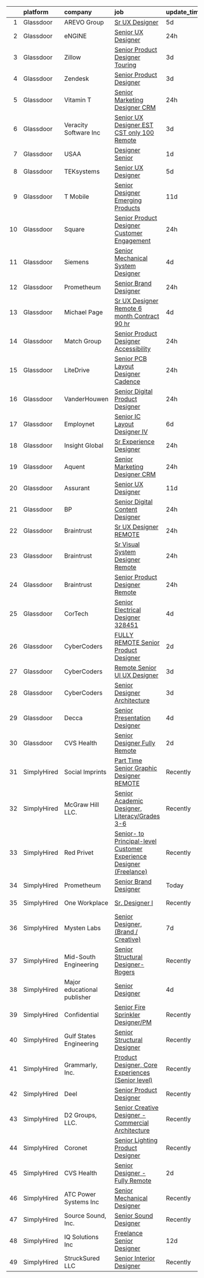 

|    | platform    | company                     | job                                                                                                                                                                                                                                                                                                                                                                                                                                                                                                                                                                                                                                                                                                                                                                                                                                                                                                                                                                                                                                                                                                                                                                                                                                                                                                                                                                                                                                                                                                                                                                    | update_time   | location              |
|---:|:------------|:----------------------------|:-----------------------------------------------------------------------------------------------------------------------------------------------------------------------------------------------------------------------------------------------------------------------------------------------------------------------------------------------------------------------------------------------------------------------------------------------------------------------------------------------------------------------------------------------------------------------------------------------------------------------------------------------------------------------------------------------------------------------------------------------------------------------------------------------------------------------------------------------------------------------------------------------------------------------------------------------------------------------------------------------------------------------------------------------------------------------------------------------------------------------------------------------------------------------------------------------------------------------------------------------------------------------------------------------------------------------------------------------------------------------------------------------------------------------------------------------------------------------------------------------------------------------------------------------------------------------|:--------------|:----------------------|
|  1 | Glassdoor   | AREVO Group                 | [Sr  UX Designer](https://www.glassdoor.com/partner/jobListing.htm?pos=112&ao=1110586&s=58&guid=0000018359c1b4d2a722ab639ecfe3ac&src=GD_JOB_AD&t=SR&vt=w&ea=1&cs=1_241717b3&cb=1663658210905&jobListingId=1008139872235&cpc=9908D8D4413DBB8A&jrtk=3-0-1gdcs3d7okbll801-1gdcs3d87k26o800-5a67f0eb39a7beed--6NYlbfkN0BCLW45RZuRc772PykXY_iXs7CHdsEvuP3whbuRYvlLzUPBgski3_CRPHCklom68Oux3yha_5LLFCI4CQ2rthwfDasdIdQoOWOA2rQWgfMhn-fEf-9cbyrJUHUnK_7lE7ZK3aZCL4-k4qrgga7k9i7PRcZmytkhfGERWsO8stYNU0S-WpBlvceli3iiqoKnTtmLjSj45VpacAZ9oVX0eMNuitfeiu3GPhOATKxRe8BzV_xp6qu2j8FlC3lmI2vP3ZF2YJt5s88NQB1ZJzG0zQpkHQOIpfWifsxNZ-jt0bBjoDKm46liCsXo1I3XIxOf3ZY6UyWczl_88vM5gaOnyZ5KKCYV5PPNiZP2Jm7FVQV3DVJoP0g-YWxfbg7hYQuhtJAulX5bCQ6A5OO_MwDUe7ueeB_-f3VQexlCk0vzqVtFs1fLlr5dN0yCMUV2WmQj0i9qxmx4Ko02CGM7zlXH5go77YYB213QiMXRSQv7RkxKNYyAlR3xVkEnFyCg0-txOhk%3D)                                                                                                                                                                                                                                                                                                                                                                                                                                                                                                                                                                                                                                                                                                               | 5d            | Remote                |
|  2 | Glassdoor   | eNGINE                      | [Senior UX Designer](https://www.glassdoor.com/partner/jobListing.htm?pos=114&ao=1110586&s=58&guid=0000018359c1b4d2a722ab639ecfe3ac&src=GD_JOB_AD&t=SR&vt=w&ea=1&cs=1_98d8616e&cb=1663658210906&jobListingId=1008148801447&cpc=7AD1D84939BBEEF3&jrtk=3-0-1gdcs3d7okbll801-1gdcs3d87k26o800-1623eded4719253b--6NYlbfkN0CM72iPWblhTK_jhJfJxLWIuoC99VqbpyV49Itn1AUN0-11EOCsDA6xOfpz_HI8_xCfHClPw-p4ocLyqg5XnAIQpAvTOnUg3dWYcTucIyvvQ4_IN18UJcxthTEpWtA2TUm0rz5GlA1KVVhkCc2cregKhIi3oc9Ns8OjqYzRThDc169oNIg0XFgvn_uijD22w4muQ0SVzWw9pZPT7ZoFw5JHc5-UKv0uYQ5eyyA9REjwJDFi5WxUU5dh2x6s2PcMToOx_Ao8XeAoiNeH6Hw9-f3CC1tbHsFzvur_QK9Rd0KXDR-aY0GwJAKPeRjxmY2oYcKTF26BgSiJeV-OlQ9SBMRn1nGyD7ljKDapn3Ap2rCmOnYSd6xGo516WalETCTMcHwvYjf9mE_YVuo9pmkmyRP5y3CZLA0Yy-bOotyzlbZsZzjvdUovvm4ywMxCFOtSMqwv1CYaRp27eqyqxpASuUdr8JazFC-yFg9_4ghRvbmp04iHIMtTqB9tP1P-yK_z0H1nIboEIxwn1elKKtskeFD3e4Dwqe7MK_w%3D)                                                                                                                                                                                                                                                                                                                                                                                                                                                                                                                                                                                                                                                                            | 24h           | Remote                |
|  3 | Glassdoor   | Zillow                      | [Senior Product Designer   Touring](https://www.glassdoor.com/partner/jobListing.htm?pos=102&ao=1110586&s=58&guid=0000018359c1b4d2a722ab639ecfe3ac&src=GD_JOB_AD&t=SR&vt=w&cs=1_b0470692&cb=1663658210904&jobListingId=1008144325455&cpc=AC285F3A3ECA6BB0&jrtk=3-0-1gdcs3d7okbll801-1gdcs3d87k26o800-25b4449923a0cc8b--6NYlbfkN0ANMurRYyPEXg08u6OamUd1Mvhk-zhFSGYIZgoJR86UvYL2v6MoUqae-sD5DnU21vq2x4x0TjVY5_6jF6SD0zqbtHOtfMBwtjZLprNPTWx0qfwni1xMpV19dI_jSHlrzaIVjmCUR2X8Q_nxsAnYS7fB-aB2PRDThqx_8WXL0guR-rz16HNG4p5f0fNGGLEHNINdX0fD3F-H3o5fcdE3Uh47xKvwY6iApgjmEzd_z_07ULf6v2PVw8AnPf2rbrAuqy_oi7nsMe7KllHM4YT7cHDExxrKSyVTnKAuW91TRvyoRqiSgjTXJPjpGiDnVSnmdxeviL4LWBkVOmpUYFIVY3l3-Tn4nNT8sq8TZjarq39PCHPS1HlwFodPf4ftJIPxSfiWSpeLjBC4bRFe3gcwe6kZEMK5pMqtvRgqZbDcRGRhbcbY4JYwLt9GKkyRMKQvo6lTa9HNKYR4ipMNTtkyfeGUZV7NAyqklsSjsgoxsxtf1hUiOpIZ8Q-C38T6Fj3WAkoGEaMja6Chu_aOAv82ReQuqL3oMGcK1Zk51MD_-KTSL1TIZjCuzT8D0AC3EeqpRmGEE6slfDpofzTD5-FNNQSXEtHpbUpDRCPiHpJt45ZtZAxeydFE_hv-Sc5cS5ZkZD6JabIwSEwnoQIr65gnKrJToY3YsKS4qPTM4k7U7ECOq0gcy6BYc632SAuoFvDEj0iDBSWrSdagFYepBhe7XkhznZzh97C2UmdbMzL6a2rq5-aKOe8fcimIEl1jsjwvEYDK2iByJSybwDeSiF5yUT_K7qdWVejnpdtwi57_VCfw0qZuDmmbOYTxn7_lPLYFpazKXYFVnW9bUhOwmJCoIlrix4oBlxXVmQBYAFLmxtAZKDGegzPe0xt2P053MEZJUng%3D)                                                                                                                                                                                                                                                                                                  | 3d            | Remote                |
|  4 | Glassdoor   | Zendesk                     | [Senior Product Designer](https://www.glassdoor.com/partner/jobListing.htm?pos=125&ao=1136043&s=58&guid=0000018359c1b4d2a722ab639ecfe3ac&src=GD_JOB_AD&t=SR&vt=w&cs=1_5ab6cb34&cb=1663658210907&jobListingId=1008146027679&jrtk=3-0-1gdcs3d7okbll801-1gdcs3d87k26o800-5950959f8851b7d5-)                                                                                                                                                                                                                                                                                                                                                                                                                                                                                                                                                                                                                                                                                                                                                                                                                                                                                                                                                                                                                                                                                                                                                                                                                                                                               | 3d            | Remote                |
|  5 | Glassdoor   | Vitamin T                   | [Senior Marketing Designer  CRM](https://www.glassdoor.com/partner/jobListing.htm?pos=117&ao=1110586&s=58&guid=0000018359c1b4d2a722ab639ecfe3ac&src=GD_JOB_AD&t=SR&vt=w&cs=1_5b7c5234&cb=1663658210906&jobListingId=1008148958699&cpc=F41FEAB56D215062&jrtk=3-0-1gdcs3d7okbll801-1gdcs3d87k26o800-714a8e24a7afc36f--6NYlbfkN0DMrcEu7yrtATojKJA7cEzGQ3FdRGWLh0CZQInL4ECGI6k5tN82kdM0OKoro5eXmjpZbwdy58xeQ1bSGNkVOeOvu5NnNGCPs95fd35dfoShfm0Hv4TM5EVtBA1u9NopNCXt2TLjDWVYLuO2joni8giBz9ENbH4boPEwhX3mrWvleGTaY_31r0crzbJnt-Z5hutjsHdz814SSASqX8Hqy3qw-ddTdaDfW2JH-K6npGBgYV_5AlGqs3jV2HCPy6vk_Qu9owfzD-NqRFMpxiK82yR0Pb-t0BdoOPafMji6dFCGwWhpOUenD_xd2dxNjDIugNfBbVNoad7WFiBp92WlqDgIxIEi_TUwwhaXDoFri149fDdjc83pTRJmOtWjr3vAVzFOmpTqqFptWR6_MY7SoUFEBTdY2FT4LA2cvTMMBLM4fGwlFUSbyn86U9d1ERX5y9hSNWs_CYLF0boysaDgbNvEQizvGuL796ftME_6PObm-w%3D%3D)                                                                                                                                                                                                                                                                                                                                                                                                                                                                                                                                                                                                                                                                                                                       | 24h           | Remote                |
|  6 | Glassdoor   | Veracity Software Inc       | [Senior UX Designer  EST   CST only  100  Remote](https://www.glassdoor.com/partner/jobListing.htm?pos=128&ao=1136043&s=58&guid=0000018359c1b4d2a722ab639ecfe3ac&src=GD_JOB_AD&t=SR&vt=w&ea=1&cs=1_3da78dbc&cb=1663658210907&jobListingId=1008144952289&jrtk=3-0-1gdcs3d7okbll801-1gdcs3d87k26o800-b8725f5e54f188da-)                                                                                                                                                                                                                                                                                                                                                                                                                                                                                                                                                                                                                                                                                                                                                                                                                                                                                                                                                                                                                                                                                                                                                                                                                                                  | 3d            | Remote                |
|  7 | Glassdoor   | USAA                        | [Designer Senior](https://www.glassdoor.com/partner/jobListing.htm?pos=105&ao=1110586&s=58&guid=0000018359c1b4d2a722ab639ecfe3ac&src=GD_JOB_AD&t=SR&vt=w&cs=1_1be77b66&cb=1663658210904&jobListingId=1008147915457&cpc=ACAF1607C5C1E404&jrtk=3-0-1gdcs3d7okbll801-1gdcs3d87k26o800-667bf7e4b78d6581--6NYlbfkN0CdTBpsLrhs4IwmIsoO0brdHaF9POTtXIeJjdlamKYQ_OhglXXDFJZTh11Z6IDPRXXcE74j5LDwDjRqskaZwm8zUUVavWF8IaBB7cumcduHcC9sb3RHwQw6SBjNYTOV2uLpBci0eMHakR8M5uATubtmFnFFuWDC2pL0eAw9xiRFMYMRtjs25FLgtAc7tBt-i5EUv1NK_jyWnBSGC7OwoB71ZEv-KvOtc-F99RcoXko5Wjgju6Fu_0C2TLRBXZvmm6AL1wg6YPf8eXPmJDF0uHuyNM_Z06w4qxw3agcu1RLXxKkCD8SeMF4eStgNAyWXHTm2__9HE6UIaRgS3z3dXF_grrXI3VWg5Vrc8gYyaSOvjLnR6LmZpadcYWaODdfzKdALHlRRkFih2MsFSgDLbnI9tg6LzGgMWGc1wYhOp0fnLqMSZSFlGUseXA5S_0-TR9o%3D)                                                                                                                                                                                                                                                                                                                                                                                                                                                                                                                                                                                                                                                                                                                                                                                    | 1d            | Plano, TX             |
|  8 | Glassdoor   | TEKsystems                  | [Senior UX Designer](https://www.glassdoor.com/partner/jobListing.htm?pos=118&ao=1110586&s=58&guid=0000018359c1b4d2a722ab639ecfe3ac&src=GD_JOB_AD&t=SR&vt=w&cs=1_a56e2c0e&cb=1663658210906&jobListingId=1008139170502&cpc=8795CF9063CD573D&jrtk=3-0-1gdcs3d7okbll801-1gdcs3d87k26o800-3bcbe7083e5acd65--6NYlbfkN0AuKz8EBO1xHDEL7V2YF9xF3dC_I9B9i-Zw2Jh8clPMK3KTieKealHQMRxLfyLBLKJ_aEawN_FtcsMnF2Q13yonL5dEP3SXoWgyC87DWUcduvbR_PyZeHRnSOF6ON50JWTEbBOTpf7HHUgT4DF1uInPald8ClddlSXS5QLVh4LT0f5aZ4xifAxgTWxnZiJZC49fpcvZPNNVMCiRz2hbvHyMP5A_MA036UpFvoBHHsEEdGAx2yOVPKjluLdlFDTJ8ZTIY49dX5H_rVg_lwkpDp_QiWZgmgQljUmsFfAaKXJu4O7TqkbV-YrhhFZGu_LBCJYNpD8h0SwLaeQXKxMgF3PMlk-9KLZccodsQahELNjdpnif3qEirfK55TLMH2rbokl4U6aIfQ7i3073zXYCwcFpgK_AP4u9LjeSWSGaY4P_ZNsEcya3KOJfpTYn5GqWe3XrXk7yttoZ5sN22AhQ25qIo_szm3GAjeEPN_wVYQlTOfp5Ks_UuoYUksDQnahg_Ht1YVjV_ELsnY0iL1lQbJK2GVV7v-GGcNFwPyY3-z4xUpNxPOClSHqqfc-PzuUE0sFAzoGU0PkFeaoFFMeVT_nu9d-QTbUhqH9hj3oLdUQDg8kgT8YET30U0vPOISvVFEt-Ky4nGnRN6aguXG5PkpSxL7Rwow5ytLZxR_i72t--ZPX21oCRF0pknpskn1yqsqvpArx0AfZN3D3sc_jaA14-TvpWrIJYN2VyQ_RXRj298lSezwwK4l9O2g-5fCcUoAewzk9VzPmM8XIW9wkHh99-cA_RF4xgLCQqy0EXNdcH8k2qSdqfXYHI3snUc8WzhWAL_ce50fM0G80DJj24FwdKtWwsdO464bv0XNg0UHOTJ6UNYq6t1FIQ6obg7LoJT3KlYTQcZAOEE-SRfZML-nAoVHTKTBu7SEI%3D)                                                                                                                                                                                                                                                                                 | 5d            | Chicago, IL           |
|  9 | Glassdoor   | T Mobile                    | [Senior Designer  Emerging Products](https://www.glassdoor.com/partner/jobListing.htm?pos=104&ao=1110586&s=58&guid=0000018359c1b4d2a722ab639ecfe3ac&src=GD_JOB_AD&t=SR&vt=w&cs=1_6d0c0a73&cb=1663658210904&jobListingId=1008125948832&cpc=214153447B1391FC&jrtk=3-0-1gdcs3d7okbll801-1gdcs3d87k26o800-99bd2f03abccd2e8--6NYlbfkN0DQ26wr4AzmoNOeS9kS7NPMaLEmoS4rCSw65dkfRS7bcLQnteT5HHk91g-s4HGF1gRjMub33EpE4XZP2WSxu9MoSdzjntCLzE2brMYsgZ3q9i2ljdcnogmX8e9XHZjSYP-0wQUPVFQsIKu0aWs2wkbWj7qTtAqAJp--slWgxKMJQZc_GVBDpGrXuzPScRYMC3GF7laq-JWaPlBLNZSnjFsmg_28XMQbQnOGyAqqrC5nBIGQP8-ZF28oiB3cFG2N4_Ii2V17g-mhE7bnQ3rxaBAUG3jgYjuDgAa7tR6hbzq5f9Tv9E-EpHUGu7ffKAXJjPVjNds_DpW1oXgs2QC8qv080z_pkl8ImTf8bj4NikvLO-SRWdemiuJvAHlbVVIBkQaZfjVxNQ1d81cy7vYN0xBvSf_0nX8Njpx_wZKqeZlDtMcvf0Y_fJeDNHGqwOOwUU3E1_7UHtpsWJNZefCr99CTbVm6al95JP9fTtvgl5tgDVapvnazZkO5QmimGpKeCAIrsBtzIq-BXTgDA7JTVwzd2A743Us9mOeDe2xsRMtA9ltGfdzRfP9SdwAJn3DU62IpSjVQY43Fgf70eluiCfj_DOdfSyJeyN_Br8LB6cNpnNocDKpPc_4mBYh52cGulrNNEJJxgwi2oWjyHblYnsQodlnNSLdxwBLzpN8n8bb0f4h0kng8JmLBVDdb6sP6EvMlqenFfDB5084MLtjwo0mziYy1g-hYkoV3mi6TyL3YMtyEjHq5gae17DmEoVyZOJWdZk6urRdUwKJ6YD00LJ8oTsjW9LL9hoxgV48-ETWiovTU1yp5S9KCvCopMMvGvh_XGJUJT38JtNqws1YGtAO-Y-msl58rzYS8Tut4lxZC-1t2KTsDfSWADMN0XceiFhl3jWV1AvjyBOCpUgJ7FTzEQQ5SJ02LqHaFBQwm8nU422gSAJZkRNXIOoD6OZryUabkiUhzXdOrzyQGDPW9OlsuSIfMutkfDZZA1VBMO4mK9Q01f9xGNGbAb7m9aBCJEHUNeg5F4i8ZD1nTA72wNPJAOzThfStsRoZZgk2VePOZL3TU4W-nPECR4F6zFF8go4-CrbyhKSRZIPp_Gh9EQTPydf1AennwMfCn5sdFYtKy7tREaQuuER7NVcOkrDRieMyhnuEgfrtGlM6AgYht2ppInNeyxJhzN1E%3D) | 11d           | Bellevue, WA          |
| 10 | Glassdoor   | Square                      | [Senior Product Designer  Customer Engagement](https://www.glassdoor.com/partner/jobListing.htm?pos=129&ao=1136043&s=58&guid=0000018359c1b4d2a722ab639ecfe3ac&src=GD_JOB_AD&t=SR&vt=w&cs=1_4e817e49&cb=1663658210907&jobListingId=1008150028724&jrtk=3-0-1gdcs3d7okbll801-1gdcs3d87k26o800-de02ac1b304f2963-)                                                                                                                                                                                                                                                                                                                                                                                                                                                                                                                                                                                                                                                                                                                                                                                                                                                                                                                                                                                                                                                                                                                                                                                                                                                          | 24h           | Chicago, IL           |
| 11 | Glassdoor   | Siemens                     | [Senior Mechanical System Designer](https://www.glassdoor.com/partner/jobListing.htm?pos=109&ao=1110586&s=58&guid=0000018359c1b4d2a722ab639ecfe3ac&src=GD_JOB_AD&t=SR&vt=w&cs=1_fec52e09&cb=1663658210904&jobListingId=1008143634195&cpc=4F748F1840550ABC&jrtk=3-0-1gdcs3d7okbll801-1gdcs3d87k26o800-8e527dd198d2dc3b--6NYlbfkN0C0hko_WGKewokaaVvpwZ7ytytibtrxbBF7lO_6Iw4iQQwp93NKCF_6BWC0YnCLFpp0J0Hca4FdTiEcThpWdvysyarylHvVyNHF6z1K0De0QwO5zeE1opCfqZvxN4rF42A1mk21hcj-cGf91FkVCYp0-oiuoSuw6__NVe9rLxJYf5a7T100OB0j6EOpap1h6NTP49vaBiV1GKuzgqr3ptt64ppGAlmmd9bVhVfccJ23mEEXqlr1-QMUbzQD5N_XRtZaEjLoKeMAeaOtdsg8caRg88QWs0ByTmd_9FIN1hCs6dzm9Q85XdxIxrO_MMxklszaGAoZWhWQYRrzCJkB-NMOIejJdtqg8hrwqQegI1ke8qgVeBzuevRWF7LTkD75TsHP5xht7u5FYnP8XodU7sQXE0faR_ctiY1FDLaN718w4go3EB-zxhczOdG_k_JIdL3E4wtzdgMl4PMQocMWAFd3QzAJNPRH6tc6KkT4ntzJl7qq09SpSsdYDRMpDFak-JVmBSIr_csTSg%3D%3D)                                                                                                                                                                                                                                                                                                                                                                                                                                                                                                                                                                                                                                                                                    | 4d            | Irving, TX            |
| 12 | Glassdoor   | Prometheum                  | [Senior Brand Designer](https://www.glassdoor.com/partner/jobListing.htm?pos=130&ao=1136043&s=58&guid=0000018359c1b4d2a722ab639ecfe3ac&src=GD_JOB_AD&t=SR&vt=w&ea=1&cs=1_3f53165e&cb=1663658210907&jobListingId=1008148706860&jrtk=3-0-1gdcs3d7okbll801-1gdcs3d87k26o800-2f2b456c12576931-)                                                                                                                                                                                                                                                                                                                                                                                                                                                                                                                                                                                                                                                                                                                                                                                                                                                                                                                                                                                                                                                                                                                                                                                                                                                                            | 24h           | Remote                |
| 13 | Glassdoor   | Michael Page                | [Sr  UX Designer   Remote   6  month Contract    90 hr](https://www.glassdoor.com/partner/jobListing.htm?pos=119&ao=1110586&s=58&guid=0000018359c1b4d2a722ab639ecfe3ac&src=GD_JOB_AD&t=SR&vt=w&ea=1&cs=1_fdd7bfc1&cb=1663658210906&jobListingId=1008141483061&cpc=47CFDC01B3F81FAC&jrtk=3-0-1gdcs3d7okbll801-1gdcs3d87k26o800-ad431b5514cbeb24--6NYlbfkN0BR3ykMnr3Vw97HK5IC0i9Uo32NXohanwqRY-CI8z69bl4xOa6Yve6w4x8Rf9t5B-UH7boeZGxTmOjnQDmGYNsMeyFVFzCdeo49r93-jSof1IMOoLWYlhXUl9-PZM-XuAW8AS6JqRldYFnOkA3N1xw_6ZsiwzmIa5jb-fhiMne9e8GxckqY6tZkYO1SnU3lv1rGJygJc72piSPcfQlXDJ4lMcIyFcxbG823pFR6sn8Ldk9ANnLF8_5MhmsuDigDvtGzZO-U_x6D2jSYLZit7Ach5dtvcH8aN0ADoYo7ug3gpNB6t_Pp2hgrjJ6aFhoM_KjyO8lWpuW2i-NF0sia-tZZaAzKX9OtzoC8pLvbDWxTkBMVpwkohDGrd_-ob2LgXk76kNXigMx0vboVgmOadazooInPwubkzDixd31gcSv0IwIpCKLYuh6PTExkA_uUlLVZ3dISDSlgHjFKt1x8RKO1Gy8-L90W_BcOVkvziWvMsE0VMgVmTvKXIxFqGahV4vWuELZDJfNwfwYvHJ196QkkG-2JcqeYqgq2TJt8lDJWITlNyA0CgLUoLsddeRxpKrTiQ8ysR2IaPGzRmdfmH7WARbHllZjLOduqKkYqZWuXaKjDhGnWtGRUu1IYz3rXZ00zITPjb-Iq340N5lZ9Nzk-cdsP__w02OUefQdzuK-oGNeMFm0Ekn4cJ-fSC2DrN_oKuwqHtGoAqgBKGutF5ZMhDC3QyOOzhYJbWmQN-F0CDvatdN09i3v0s1W1m0SF-jtWhsHAJyoKa0Uc-T6a-fQ3GvM5D-VwTp2uJsX3Kd5XaY01ic-M4JX0NvimYE9GqBvv2ESCu5HeTCkuEIGbFxTJijUq8OvPUaMtOiKEAWnBD9mHlRwGgbQGChuesLXW3wcUM2Pz8-R7r-LZNyzHCXRMeqH84vPqjj7884EzFXNCapRbWc8knggcxttMXlHIv6XPGYGP-8YAfL30Rf4HKV30xrDdimZ5llPLy4pwcFbVIFJ3pVGNzX3RfvDhtyGiUt0FJ3K2NChcBQ%3D%3D)                                                                                                                           | 4d            | Boston, MA            |
| 14 | Glassdoor   | Match Group                 | [Senior Product Designer  Accessibility](https://www.glassdoor.com/partner/jobListing.htm?pos=127&ao=1136043&s=58&guid=0000018359c1b4d2a722ab639ecfe3ac&src=GD_JOB_AD&t=SR&vt=w&ea=1&cs=1_dcd104cd&cb=1663658210907&jobListingId=1008150182225&jrtk=3-0-1gdcs3d7okbll801-1gdcs3d87k26o800-6c13f535081358f2-)                                                                                                                                                                                                                                                                                                                                                                                                                                                                                                                                                                                                                                                                                                                                                                                                                                                                                                                                                                                                                                                                                                                                                                                                                                                           | 24h           | Remote                |
| 15 | Glassdoor   | LiteDrive                   | [Senior PCB Layout Designer Cadence](https://www.glassdoor.com/partner/jobListing.htm?pos=101&ao=1110586&s=58&guid=0000018359c1b4d2a722ab639ecfe3ac&src=GD_JOB_AD&t=SR&vt=w&ea=1&cs=1_9efd407d&cb=1663658210904&jobListingId=1008149093957&cpc=B6F995695EC48C8A&jrtk=3-0-1gdcs3d7okbll801-1gdcs3d87k26o800-dbc9b67129e1456a--6NYlbfkN0Dm2cf3vKkWYf0x1VhczdH8NVL01qY6UCVXFmR1Sy7-oIKzaO5C_m3tIuI7T8MtysNjbcd1sprgJw4TdStu4ZUJFYpmjaOIzqUhv29Z3x5A4a0fVmoxjAWx2ugrFryexIAsvIsl39av0_OEtX0F67DIkJ_FBi8OPRl1kktReX6fLXMOL1iTrzwCSSspoVCVcR5RqZqX1Tv-SGLA7UZuogtkxONwg7qYXcljVLMW-V2YW4S-heiEXJfOGd7Gw0tPmt5jWT04_l4QsDqXID-ojDL719CZt-o2RGP29d19FmM_mtu0CQm_bcMDSIm1fzSb2Hoe7_bKm84_O6mKOT4GVFIoSOSvJt2_AuOLJCLifEAeOXM8EY0ccVuBIxHwa963dgS5cCs5_p0_wxEsrMTi5WUiUJOPBJ5esj_daDkPXaROnS0XV_PRLHWe1Bec2hzmgtmUMcu4OFrGeFJDRRysn_Sy6ROOSULvh82md-OLCiej8MySiuUQDKVbagSVK_gzWG1VREzAguRpLQ%3D%3D)                                                                                                                                                                                                                                                                                                                                                                                                                                                                                                                                                                                                                                                                              | 24h           | Remote                |
| 16 | Glassdoor   | VanderHouwen                | [Senior Digital Product Designer](https://www.glassdoor.com/partner/jobListing.htm?pos=122&ao=1110586&s=58&guid=0000018359c1b4d2a722ab639ecfe3ac&src=GD_JOB_AD&t=SR&vt=w&ea=1&cs=1_6748368c&cb=1663658210906&jobListingId=1008149581555&cpc=2CAED5C921A5F994&jrtk=3-0-1gdcs3d7okbll801-1gdcs3d87k26o800-10be4b2fd445f4e1--6NYlbfkN0DwTFf1i8tHxx5w6n6Gg6g51G1v2moTctKTWRheSvOoBGoYbE61eXaI4p99TMVe5-ZfJbN_qyHL0dbL-XYeFwY3CipdrMCi_Fy-C2yxs0h_X-jt24Zgjr0o6Nje5e9ZrSO58k28FNwtf0QMD093KGHCTMLcwJmntEWltE6JfJdECsMgS7hLGLPv4tcsHUawKEcpaONR-AH4IeBb8lZzmO8taFqmXb8yb19N62BZFSbvqo8Ox85HecRFHLetduq1EtgUMlzYsl_5_Ton4czC4iSpmwVsod0FHItmdVZXmswCGgqPZ2cs7oiARS7nRF6lSMnhLiyahfH32OygPBT3bUavJ_8fKBCb7jBQWPRQvu_XoIlmTpcONlTD-x8-BdzdpVaIX_CZfj2EUvuujv7kRmPbvp4FkUV0D2FC2IIRiL1KAV5rJCDw6y6hS5xW3np6c9T92oeTnS8WnabRZBKaRCp59G2rk5X2v4ji311yrulhuvuTS__cADjj)                                                                                                                                                                                                                                                                                                                                                                                                                                                                                                                                                                                                                                                                                                             | 24h           | Beaverton, OR         |
| 17 | Glassdoor   | Employnet                   | [Senior IC Layout Designer IV](https://www.glassdoor.com/partner/jobListing.htm?pos=123&ao=1110586&s=58&guid=0000018359c1b4d2a722ab639ecfe3ac&src=GD_JOB_AD&t=SR&vt=w&ea=1&cs=1_caae3295&cb=1663658210906&jobListingId=1008136807795&cpc=F41FEAB56D215062&jrtk=3-0-1gdcs3d7okbll801-1gdcs3d87k26o800-076eeb33932881c7--6NYlbfkN0AzW-PrDLmglwnc3Xz_J0yc8CCKOA53N7HLY_3eEHbmMVkYLRIgEZg-OXAHwuRFnAfdX3S8MF1aCVRZLjHjXZadW9zezNIigxgElirqSInRGe5IsCVZ_elcNW9RUcPVsGtGpokrlfA2L3vL5IlIoojt6K8Uiouow1K217T5qI5gHkKB-nwmomtDy2Yr3_Vffmv6RVqsdG0ESRvPWraxZclx1YCbDtKl71PUOb8NBDFBXTUU7zF3fTqht45EP0YvZSAsj4WYaswKC-LA20yr9EUiD1qbHhy6OzFU36fY9Zubq4WkYWNkltuufoAdbZC5Z3PAY0ShRURfXHkXnS6od59RvttP67OEYVQP7rR7-xyKRjZs0hEXHoBljG9P9sO40dRfVuyBMFuMiB9m6JppWXfzaSxUhl8aysXI_1hlRXBzKlGQxdiwHw1ygipFKtX_SbDjmvYJYMh9PV4bjMn9MulvA3EvLuu-22F89ssgAw8TNGfJdO-m6R_yiGTzYHoRzYdW7xBff020tro9VBO28bZ4)                                                                                                                                                                                                                                                                                                                                                                                                                                                                                                                                                                                                                                                                                | 6d            | San Jose, CA          |
| 18 | Glassdoor   | Insight Global              | [Sr  Experience Designer](https://www.glassdoor.com/partner/jobListing.htm?pos=116&ao=1110586&s=58&guid=0000018359c1b4d2a722ab639ecfe3ac&src=GD_JOB_AD&t=SR&vt=w&cs=1_53885612&cb=1663658210905&jobListingId=1008149119518&cpc=9DC6E4D8324653EE&jrtk=3-0-1gdcs3d7okbll801-1gdcs3d87k26o800-5f3c0445c26ac981--6NYlbfkN0BKkHZu3wF05EeDimN_p6sYpKCMArvwa95YdH7UpkaBCqc7l59ErwqcW1X0QHlaD0_D6j5CsOwEh2hth_7y5MonyW6lN6hT3TKrjHXvhFSFkE8qSZgSuUCVyR9Tqg0aYvZbZmCtSDKbIjgm_YdSYaZ9XOpgo_CmEHSygIAr9h4vQI0bUf11uqhFKAfdOO0mg4rCf2FSR0XeErRfn7jr2syPnp5MEAjVyKoP-R7aYND7EhRLgO1f0zR0ACxdXQYyx4sieSOb-OR4qWNCox8J51Cdrs-ryD5hutPgEc5KUdaJgOSTEOG59VXS-BPDrDIP39qPU3sqCtFFPJdcol_yGp1hz6Uw1A_5SlXOuyfVZ5WPDkb09_jOH7QmMfd5Kd-HYi8nxZjSXxlMRpV_jBPici_E9yQrEKNg2y-MV-cNQzomCzc7VCE3_kUf9aP-e7NIQMxaqgn4mqpE8MR_Mfr7sC5FiuvEWWxGkKU2l6p3r8CRpCyw5-l1OGsb)                                                                                                                                                                                                                                                                                                                                                                                                                                                                                                                                                                                                                                                                                                                          | 24h           | Newark, NJ            |
| 19 | Glassdoor   | Aquent                      | [Senior Marketing Designer  CRM](https://www.glassdoor.com/partner/jobListing.htm?pos=124&ao=1110586&s=58&guid=0000018359c1b4d2a722ab639ecfe3ac&src=GD_JOB_AD&t=SR&vt=w&cs=1_b7929e8d&cb=1663658210906&jobListingId=1008149007716&cpc=3BA4CE39D5B5DEF5&jrtk=3-0-1gdcs3d7okbll801-1gdcs3d87k26o800-3709bf1146e651fd--6NYlbfkN0DMrcEu7yrtATojKJA7cEzGQ3FdRGWLh0CZQInL4ECGI9gD0Wolx9R2EDT7B77c2cSas1rdJxm5X6DQRJUZDpUUZRgWbl0s_9ICjrQFxLAY8Cug3dlHtuS0AgszclE5H1nuYrSKMGgf7ak-54FdKtyszaw3HBOqpTQKWK4bu3OlH22uZa7lUWKIyb_Vu7MNFdpAZNRDJByaenaw4a2Xq7dHkuOHpWJsHPsNiFSHos6yajmrMp_jUI9O-ZmaSirXh7bk3pP0D_CI62udz57VBqCjB5NlnvoGBRp5pW-eswHCt65pc2z870pTDy9_gjaEjZMvIeF9UJX0sOjN04w2ZN_0PCETNYqVjsKBUrBvYsXLmn0HiLdBb6zaTOH5PqM2nVsnUXmX2x3qyGhqdmtJ8npyFT37XdSXNn_GhDL2AxbHnHOZydbFUqhzC9tne9MhKgx_pww6U1xIO2RhGza4jQBs)                                                                                                                                                                                                                                                                                                                                                                                                                                                                                                                                                                                                                                                                                                                                                   | 24h           | Remote                |
| 20 | Glassdoor   | Assurant                    | [Senior UX Designer](https://www.glassdoor.com/partner/jobListing.htm?pos=111&ao=1110586&s=58&guid=0000018359c1b4d2a722ab639ecfe3ac&src=GD_JOB_AD&t=SR&vt=w&cs=1_375619ee&cb=1663658210905&jobListingId=1008127833221&cpc=7F6F94E2229B3AB5&jrtk=3-0-1gdcs3d7okbll801-1gdcs3d87k26o800-ba730a9bd01829a2--6NYlbfkN0CvkaYwWSLwjMHFtki3V5F2lVfj53tgT48HDWxzmgukIOFQ3m7UFZCLlq3-osx2Kp7UKWtyGLal5ek3RL_3QRL4CxUi02tfIYEpWBiHHPScOJ9fYEVMIAXOvjBk5GsPNjGoffpkp-JNkQzepab-rR8k9ckqpy4157AL7uqo5LXN3bg42-1xdydziywzHrE6zz4VfITwyDfVOaYEjHU75_3JVQnElEEF7WeluGvQoIeVHMZ0fqKktk3bO1DHc6z2LAnq34SqpyEIpc3ndLtXiKVDV1FGOiSvhfj5uXoDO_ROxnwfyRJr6-1riMgLxC9k25Urqw9srWmVBhdaZbLJ82RmhiTUIfznQgWkYQR8JBjB3lbC8d4bonuCjqKpwErp3PQFWAJLvK3xUfhPbziRg1gL3KrWDxTjy3RI7Za-GOojgHZsazvynPdJNY2-rgEpspwF6ibv00dMEn9SW4Rx0Cq4rsTzSEELGKO67e7tyOdzDoqXn7owPjPY9dAqEmXtNtewBi4VOePRhTpQ5seg_eqq5fgiErS_e1Diohar0YqW2S10NvkAT4-dDPtmM5lTXqFGoMNJ5xF3VrkibA7BPrFNyNT-Ol5VU6j57DveexLB4sQEGQk4YIH65xyvlo6LtdgldF66jmMAeQ%3D%3D)                                                                                                                                                                                                                                                                                                                                                                                                                                                                                                                                                                   | 11d           | Remote                |
| 21 | Glassdoor   | BP                          | [Senior Digital Content Designer](https://www.glassdoor.com/partner/jobListing.htm?pos=110&ao=1110586&s=58&guid=0000018359c1b4d2a722ab639ecfe3ac&src=GD_JOB_AD&t=SR&vt=w&cs=1_8181d131&cb=1663658210905&jobListingId=1008148418584&cpc=FA84DF7EA1EC2398&jrtk=3-0-1gdcs3d7okbll801-1gdcs3d87k26o800-ff95c74cbdbbdf4e--6NYlbfkN0Dkf5M1tuNxFnHqfaR82S40qTE41Js2lBkfbKe6rnLaJXvIIhjJ9oLeio8YmPYyzBi_jNRLwBuZT6xNO2rwJ0N0B6WIJA9lCoXJN5j-ZBXxE3igrID_h5IV3n-g1x7M8N0XL3HLvzwRxY2V3Ms0dIt69nECXlWCCn_wZtErSnsSj4ii6fHhhAe9HwGRklvwTngBiLLINuwYB-67aF8iS63xPLIwT7-HZNUS3I53wovOmjMGC8C4_Td3DtScDxfQagaNabVHN6Kx5uqGzGX-7uLgCjAQE4Jy405KfmOfPvWnoqgvcZxmcsPEia8Rvz2Si2Rzyr47l0SLVX9f8tekAXfHDbwK-uYgHv0lUpaCDdt0xJqaI7VHaWAfeKnvodIR8Pqpzk8E_3aAH_QwPkRhwpYUWijNQIxQBnNFYxkYRPUlvqTK2Akd07mR)                                                                                                                                                                                                                                                                                                                                                                                                                                                                                                                                                                                                                                                                                                                                                                                  | 24h           | Houston, TX           |
| 22 | Glassdoor   | Braintrust                  | [Sr UX Designer  REMOTE ](https://www.glassdoor.com/partner/jobListing.htm?pos=106&ao=1110586&s=58&guid=0000018359c1b4d2a722ab639ecfe3ac&src=GD_JOB_AD&t=SR&vt=w&ea=1&cs=1_1d6bcbee&cb=1663658210905&jobListingId=1008148743328&cpc=8795CF9063CD573D&jrtk=3-0-1gdcs3d7okbll801-1gdcs3d87k26o800-ebfe9452a142650c--6NYlbfkN0AL3dVr72y2kzw2kaN2Ho5i09lACUMjYeOySpm2U6KfancxgZj3VkicwItfVEuU4QlGpZtfetS6OP_X9NobXsp4famonkR91KZl8sxOW-Xggg4zsHleCUWAKF2KqAAXvmUvpFseF9Iy31Lcj3M0xSpp-fmAipN5dFsjzDHN-VRfkqfPSt2-FFd9KPFYTzxcnQfesZ70Ir_fEZ8E6raDxXC0opWflsJ7Ib_OF8FxFe_Neuq9adZ0NNbfSSYNaiwv58sTNtAl88M4A8lfiF-Zc3gA1kGJjJwbArZ3KtOnKH-aYQM0BK5xI5_J0I3o7WFrOx1TSgIQZj-mPoNwlGS7BcdFSiH7w8T8PG14F-duohPmq2um5n1EESwwGMJxvGD9fyYu_NOtOkCEs_bZuzkqvlhDd2kmc6Ipam9IiArkoo-NR3joUutYtqwGQgFYPb_2MAZbKxG22TpUJWbpZHArCQaaYlI0ZaItnVUuoQ9ZyTbNHpn_joCh6HAkUCP-UE9xYjiWxgfe40Akf2NbFPjLRMF-SoZgGnxT8lCUU6JDtY3rxNmCxHkoYqX0bwdRN57ljWZeql_gkpW1dzYNM9n9GI1v1kr9Pfx0EC6yHxTCJ5AR_vxzCAHn2tthu9eczsbvo8BFpVtM3F4dAj4cICz3OBbw2uRnqO1cXRZqaNLEWyLw8PGmiPpj-iLEZ0TLzBUZrE56DySbvAHuVbLGZOUaCJt10eY6Fnbn1vmUt5VaiRgTsYip3ufD0PYB)                                                                                                                                                                                                                                                                                                                                                                                                                                                     | 24h           | Belvedere Tiburon, CA |
| 23 | Glassdoor   | Braintrust                  | [Sr  Visual System Designer  Remote ](https://www.glassdoor.com/partner/jobListing.htm?pos=108&ao=1110586&s=58&guid=0000018359c1b4d2a722ab639ecfe3ac&src=GD_JOB_AD&t=SR&vt=w&ea=1&cs=1_0926e871&cb=1663658210905&jobListingId=1008148748005&cpc=8795CF9063CD573D&jrtk=3-0-1gdcs3d7okbll801-1gdcs3d87k26o800-2bc4e91820862cb1--6NYlbfkN0AL3dVr72y2kzw2kaN2Ho5i09lACUMjYeOySpm2U6KfancxgZj3VkicwItfVEuU4QlGpZtfetS6OFsCKicjYMhRX0jgaGZBLZYHSLTkN4ZLFD-BTyrujjJ8hNezAhFlN2fp7-tNrOyeqvsdD9rVaNFREyNiq3A29ILlWOJ6RwD-AopzykwI4QhkcMcl9VuFg7yDLh81NtXo2jqOlsX4miAn2kHBkTrrsNEgZx2cVcq2DRmAutn10SgLmlXQ_kpeIXZ7FBqHKPOGERMEOVh1Py8Rqyu5KC1iU_xJz4SenV9tMiqEjsqVIc4mfC7g4shUkVYTgyX9sT_HX3pBdcQMCMyOUoMPyiYrsTv5ZsAyI5lNJ1ix0iBf-uI3-qQYhniN1YTfTnOGy0BgcDv6JtaQzlBM2WVTHOYbdmmGNvm5pfTTnTZqg9TZMgPj3qTAK8BAebzC-NnVMUFbnK5afsDOykSgoMXVD67LMfLURCxtOytzOs3dJbF9BAuCtSn5eoYJW5RUMQwvEdaXF4XUavGkbqMSgBjgV7dFsOFBPH_HJGg3MDDHU8vYwBF8QtOcN3ijpkEPkKtKlZ1SfoyQMq_ZUGVADexVIjFsZPKok91l0EDFEsQc90nRyrKq0T6Z0Jd8m9ANUs8RR2DrQhMqQam3IwCTTJ78rotuHzYpM5o6agCwx5m1AITrQXxKpylKRV86DS_tf8-RJnTr2jSeZAbBOG4IbLKKvZLEWBegoXY3NfSJcoCePRnFwqmC)                                                                                                                                                                                                                                                                                                                                                                                                                                         | 24h           | Emeryville, CA        |
| 24 | Glassdoor   | Braintrust                  | [Senior Product Designer  Remote ](https://www.glassdoor.com/partner/jobListing.htm?pos=103&ao=1110586&s=58&guid=0000018359c1b4d2a722ab639ecfe3ac&src=GD_JOB_AD&t=SR&vt=w&ea=1&cs=1_1f9b0566&cb=1663658210904&jobListingId=1008148744770&cpc=AC285F3A3ECA6BB0&jrtk=3-0-1gdcs3d7okbll801-1gdcs3d87k26o800-6dd0245dda333bb7--6NYlbfkN0AL3dVr72y2kzw2kaN2Ho5i09lACUMjYeOySpm2U6KfancxgZj3VkicwItfVEuU4QlGpZtfetS6OG3iJ1y1qXz14JQyYDEivH735PRPpgLIkQG5S_2nu0qBaPNDsVBMki6A7RAfxZCXGgGl7P8JdIaEUzLrnoKFiWPalFUlnO-0EjFQ1gPWvqZzaVavJybPmMjga9YbVsrXHLzPaQd9Mf_4PWBHtIdHcRB4l1OVtWqqvQzuqnUFbMXOMMNhCdKIHxVvx7C_aQ__M78kBW0LYYhkiGm-IfkdeF0YJvC34gi58aqAuAEZO6u2yYCmqO5EKLQLCTfhbar8orZ3snYEzNR1oaPAC7VS3RRWYDh-i8XMlB-Xs9BJ7Jtz-QD3P1Bk4ZpdPwEXYGrNCEyexperxAv728in1sA-YpFWE12lQILd18WOpC3z1u3aahMuco9WY3GeAGLGeqQRYa5vJQwmQNreqgf7Y7iiXB42l1nlh6QyT_8wEe3ptcWd_DYa9VuQyTdlw5K6x1KpmhNAPAmrldA19zvUhYB1pTVGIwrE96e9RWIrI9lHRjWaZRn3RaH2Jy_gnQfmUae6-xRY6ylatkCnusMEuQD3J54VP4aWPnpogYCjpmPGy1H8Lh7xqjlUl35w-_EcjlVhwFJSY-okzZqkxbz9IOBstST_I08OeVyZjvegwU2zvB9LDIFcyHCS40HthivBYeMXA5nwNjQ9d7J-beW3YlbCAChj0n3lRpzeQumCGb16U2R5)                                                                                                                                                                                                                                                                                                                                                                                                                                            | 24h           | Emeryville, CA        |
| 25 | Glassdoor   | CorTech                     | [Senior Electrical Designer   328451](https://www.glassdoor.com/partner/jobListing.htm?pos=113&ao=1110586&s=58&guid=0000018359c1b4d2a722ab639ecfe3ac&src=GD_JOB_AD&t=SR&vt=w&cs=1_435f1fb0&cb=1663658210905&jobListingId=1008142660867&cpc=334ABAF5D42DC775&jrtk=3-0-1gdcs3d7okbll801-1gdcs3d87k26o800-1ac605e30815459c--6NYlbfkN0ATCZlh4at3dJuJ3v9QYE_c1VOYF6jG6qQshNoY64OlFGro_RWsbK-5zPzk3sLWM72-itmi0i98QT8tZhl0mGOViyBW3N7gzdjo7RknV-Ci8ibcz0dfuvsYINGOH8XZq12PSkQYPIiyeozdTBWdEYJ1fAqJT2373SBBWsAuDSYr6IgDyB3UQ_Dro7I0Dx_wWw_jTEh7riPAEnW3Hgw-30RxsaxhoTWIomj1a2r5KH5GzY6xQxYdcpcjeIpg3mCVk3pW2DRaHBsgWKDlD0JNKPMK7NVCPh-X9goJVPSkHWvJ5cTH0hZxvATx91bZNNB04Xhy22rUBxFAjIIvstchkusw5jCXdMcvW1mwkr--t_fw7Iy8-uIbV7l8lg0wJFgHUz7mnE-p5we2Q_MvLCPY29LEtUvKilxdgG2jGSdLlviZzk3Q2XD94K2aQARIDD_W67JPQDarOMadrSG_qM4GoPnd1p7RtaEJz0o_VJRckW1efXfQy49mF_kdWEh5yW8HWWNYvrUKBka6Nl8w27mNXKKtyggJWnUnmSAhVXLWcjrYbObp9lfhUf_6fjuXanf34fyuA9b9cT4nryTxYUw54Dx3cjH9pVnO368%3D)                                                                                                                                                                                                                                                                                                                                                                                                                                                                                                                                                                                                | 4d            | Omaha, NE             |
| 26 | Glassdoor   | CyberCoders                 | [FULLY REMOTE   Senior Product Designer](https://www.glassdoor.com/partner/jobListing.htm?pos=115&ao=1110586&s=58&guid=0000018359c1b4d2a722ab639ecfe3ac&src=GD_JOB_AD&t=SR&vt=w&ea=1&cs=1_dc0439ba&cb=1663658210906&jobListingId=1008146723066&cpc=FB7E4A1762AE5BEC&jrtk=3-0-1gdcs3d7okbll801-1gdcs3d87k26o800-391e5223333ce19a--6NYlbfkN0CpFJQzrgRR8WqXWK1qKKEqALWJw739KlKqr2H-MSI4eoBlI4EFrmor2FYZMP3muM3kmBJ_hE_tSl7MQQLfvrRTBoO8BSuW4JR_j11aM8RuvFyvBm91bkktHxRcrWQlm8dkbFTEtCYtB1CLrlmiHFKFc7n3rRRcncZLZ4eid_AY5thqrPTMUCkvOLuNDmWrYjG0P6yT_i_nNn3ez2xk7B60k0LNbQP-VHBmUlF36VXWfZV9COLtXEttgluPxYh5a35ywy3XpUBLtxOXJz0_zdDfV8bKcepVBlQNK8_jR6zycc5_kMboGLHDMm5MZ-d_UXfPuuoNBHVa-eEcop7IjTGQuYLKNIhjWc7W3xy9UcruA--B_3cpx4oIBDQ0FZGZSEnWRr7-LMNKkLfnNmX1tHzaJau14lhs5UC8vFCEGhgEzxrsGxIhYXOggePcYpr9W5X7GUjK7N3xdeAOLs5xNhxtFKRm1kyD1iboTjc0SJE_nN831YJWKneq8hNbGBKEQxO-9UnSBhoqK3xOPKRf8uINNY0wU9VIfxDViL7n7FNxwWkqi6l_qvdr7q1vfnUBVronUj3zmr93-JM_ShnUKXWR6kmOm0GMDM3_pmi9uE77FSPwuX5ey1RX8byKmZ5qUwu58afUYII08-CXk49cvyNlBpXzmNCrQ6da6BkVwkjqakDtL8dhVlT9XOpaJ-s9ONdtoealqPr0Zm_X8uE3s8lrHT9NKtekjV3-YqUhPEpyYPNpgefqStIjtPn3PTueQwnbt1RmBCXdOl5nD1GMRH1HtgbBizZ-MdB-w4-zZH70T3b0MslgZlETAuY1E0IKajs254VFYO-WrK72SXGVF7Bux-HHpWiSOXJP_2LxtvpV18FjAl5PlP-gORRHFcVWsdrssTWPV70odFYwpJtU39tP7QrtHiS7GE1MLXtNUzSJXAR0HrYD0lIi1L7qC2eM0DtmdL4C6wMrDguvrjzNyLH46SUokhhmMFn36CDd5hjhyg%3D%3D)                                                                                                                                                                          | 2d            | Washington, DC        |
| 27 | Glassdoor   | CyberCoders                 | [Remote Senior UI UX Designer](https://www.glassdoor.com/partner/jobListing.htm?pos=121&ao=1110586&s=58&guid=0000018359c1b4d2a722ab639ecfe3ac&src=GD_JOB_AD&t=SR&vt=w&ea=1&cs=1_bfb9b37f&cb=1663658210906&jobListingId=1008146012509&cpc=FB7E4A1762AE5BEC&jrtk=3-0-1gdcs3d7okbll801-1gdcs3d87k26o800-0de133b9f85c835b--6NYlbfkN0CpFJQzrgRR8WqXWK1qKKEqALWJw739KlKqr2H-MSI4eoBlI4EFrmor2FYZMP3muM0tqmUw6C3hYNLGezWMewcsnBJaYO1vqSxpObTiYPnPpNmxLY5_p9NdmCASr3qfKcl1-uOUj7ACoqCpYaZqDXMjW1kNdOLUahLZ2AOuV6beiAJ2NWc0I6PolaaoB3KwxTNcOkfFlt48w28df8s-LLJLyIYnQLc4gJa3cerA6lNXyZ4NTOW3tdV3y7EQj5A5AsJNISP6YFaag94haqDZBxn5SA68gnjW462PF_Raahvu2_Xz-I8rIsdsSoUvuiFr-KdHJC7kJgJEFCgO2j0CAenYeLe4hao3vzMoBA7yFCsZc0GMTJMiWyYLvZZfmdirWNP6zuYoI1d1PN7Rq7K__X_EIKaj7FN9Dn98tnDS5vqAjGTVzW2_AXv635b8ms8qbcsNQzWkm5p6kDAgPphU7urkLAvuDCqQIanb_eop4N5-oL74HjMU3Q2hcS3cEzEPcylCKyNIjqN9Nv2Up4XDtirRxE4ZXLhO6tpVYfL13bSw7_u2oVykR4JEDhWSowXvHBEa_v_qXWofa8KGmw09UcXz0dtTGHZ5qQ-n-U8myCbbTL8fd7BZyigSueZfzkcys7ZKfoHUUP0Jpl9CL4oyaeRmpg0IfL1JTe9mV_r2c3aRDIDULj-qGzX44vyaHcHaNBfoCHoyg3qn8kQ9Bfxlza1ui4djdHkLsSHvNi4Ob-Tvs2PWzOHk6_Uo7Xu0l2Kf0UwuO3VHp9o_sLghAoW9jdjO2MsqXVkb2KhdT4aNue5hKOggnPbG9SSyG9w_g1pxg7yXzFh8_SVavY5Aq0kAi7qNczVJmFjpOwfA3RyMGWRv3i_aBckdGmFe3qIQGL47gQ87R2FtHf12u-KQ1-c2rQTz80MNYVdHzYDkbgOPopYfOhNbKt_rUKSAGbgf11_wRbPoJJD1O2ufLt6rPwkviPpWNXFOh4bnQeCKDvA5mX-olTJFwDt-QvSWUVg17ou_AH4%3D)                                                                                                                                                                  | 3d            | Seattle, WA           |
| 28 | Glassdoor   | CyberCoders                 | [Senior Designer  Architecture ](https://www.glassdoor.com/partner/jobListing.htm?pos=120&ao=1110586&s=58&guid=0000018359c1b4d2a722ab639ecfe3ac&src=GD_JOB_AD&t=SR&vt=w&ea=1&cs=1_cbb0bbf6&cb=1663658210906&jobListingId=1008146012905&cpc=47CFDC01B3F81FAC&jrtk=3-0-1gdcs3d7okbll801-1gdcs3d87k26o800-0d402cf85b8780bb--6NYlbfkN0CpFJQzrgRR8WqXWK1qKKEqALWJw739KlKqr2H-MSI4eoBlI4EFrmor2FYZMP3muM0tqmUw6C3hYLFdLW4aZMbLHaeocL0ox2hrAsgiK9eXG9V1XjqotLrXXSPhY1NA1NYVCj8WxYAiGS7u-QKCvrKPeJ_rpUx_vcpVQ64dft5A5XuigqTdLplVuCRwk1nUvOlw6IQ4Gn4hvD7pwMp3WEbXVXHNrtdtyp-NJSWzWbazUUf0aDXtq3LeJ28w1z9dttr6o1BA7To8mH1VtYNXNn1oRlML7WuOsDIPkgENOrvhe-vdmc0EJyVVbEWJduk0D7B0ByvmuC2zh3wRqZ04Vp_aABs4CHW1QBKfEzmsGipqUPhTUEwMSVrcXcJJTrjeHnSeDSbRBL0W1n_ze7rYgX80R-R6M1n6S-2rDNVGtX1GZ-qgA5B-SobkDfpo9vpFcTmY6zF3Wzn09WbsvzkcZLHM4aSvhxlNvsGhWJopvvn5oGgFqik4fbhzo4egA79yj1m43BFUfk95E_-ktLCanusapE6Rd49ukuUReF4dtMCMuRGX7MsHs6dY_yIeM3bSM7PJ79NGgSXVct-7Y0Mcq6v7jEUVqsVY1joucxF-EzJ5DfZr2D3BokGNhx92NPdywQCZK3i_gWepbRXRhLdk_FXjzoUbNz1hZ4Vnd4BMMk744QkcmMPwJ3yc1JzD9UCFT3L3CS6rltWVAE_PhRVtToFzvUTa-lgEloofQ7Zc7lGLM2z3Fp8-tUrspOq2P46xLR3MQk8Nk8a0sN9YA0x1RWheYcVNjH02WUu5xRylvOpgnNK0PAQii7P9JrU1VjQhsiP8nzmwN5G_B80yYQqU0xg7GnqNvXh5GGh1WDaOTv8IcVg2hH4y6w-mamXSfJ3wvhn8wrIdY7BvJtozBka5CFa4EnAZ4CqXAKi-Nyn6mkw64TgS3h68ucNRkS0JIoLqEGxiQWmX-VOq9nzwrARjD2mxvGaCzpW0h_ip9ek5BKXpUQ%3D%3D)                                                                                                                                                                                  | 3d            | Irvine, CA            |
| 29 | Glassdoor   | Decca                       | [Senior Presentation Designer](https://www.glassdoor.com/partner/jobListing.htm?pos=107&ao=1110586&s=58&guid=0000018359c1b4d2a722ab639ecfe3ac&src=GD_JOB_AD&t=SR&vt=w&ea=1&cs=1_d24df881&cb=1663658210905&jobListingId=1008143210243&cpc=1160948BCBA38B5B&jrtk=3-0-1gdcs3d7okbll801-1gdcs3d87k26o800-25445100bec5a363--6NYlbfkN0AGGlp0_YpHPJA44G-lJxZlHGV82bGhRPcVe1TT3PmS4PlD4H1JjO-peLSuotfoPkugpsOrgkUDVkHpDFrtCVyqN8ibmJw4uOYNMoQ42mSNloiwMNwOV1wbSLWanc--t3JqQ59ohlTRW35y5i1DCrYSH0_oEI5GBpBWGmzCCGRTGEjY_GnmPudsJtU3Iu18PjKOLZJMygNQOHBrMAtOLTVDD7SerikpST-8v-nqxLIXUBXpH9HKSBnGgbnoEDsawI-5K6iEPy1sE-hAo1zZhdv6jz8eV2PHi3ARG2kKqLItrekeD_fgPVvXbv2osKE0W83ESJpp44dhizvQE6Pn0duBSZYo_Odm__76hNOK3kdAbVBEl-9J9OFLM0p-TZ3ULWDSiMTb-FNiBZCfks11Uzq_KvjOpEZMLcKUBjpNk9WtY1f2UhKVnpCpVlpCx4uL5bfNWRkii9eRWQUij6S-EWIeyN8Utgtb39OzigfUTzuCIf4_D-cbtEkY5e9CuZypC_NudrmLiX6IKw%3D%3D)                                                                                                                                                                                                                                                                                                                                                                                                                                                                                                                                                                                                                                                                                    | 4d            | California            |
| 30 | Glassdoor   | CVS Health                  | [Senior Designer   Fully Remote](https://www.glassdoor.com/partner/jobListing.htm?pos=126&ao=1136043&s=58&guid=0000018359c1b4d2a722ab639ecfe3ac&src=GD_JOB_AD&t=SR&vt=w&cs=1_75cf33e5&cb=1663658210907&jobListingId=1008146255934&jrtk=3-0-1gdcs3d7okbll801-1gdcs3d87k26o800-e2d9c78f3de159a4-)                                                                                                                                                                                                                                                                                                                                                                                                                                                                                                                                                                                                                                                                                                                                                                                                                                                                                                                                                                                                                                                                                                                                                                                                                                                                        | 2d            | Texas                 |
| 31 | SimplyHired | Social Imprints             | [Part Time Senior Graphic Designer REMOTE](https://www.simplyhired.com/job/-zvFLBpSZsjrGLrKqmMI4i2VH5-GlD9yud5bcwzox6-3mdu-ZL9olg?q=senior+designer)                                                                                                                                                                                                                                                                                                                                                                                                                                                                                                                                                                                                                                                                                                                                                                                                                                                                                                                                                                                                                                                                                                                                                                                                                                                                                                                                                                                                                   | Recently      | Remote                |
| 32 | SimplyHired | McGraw Hill LLC.            | [Senior Academic Designer, Literacy/Grades 3-6](https://www.simplyhired.com/job/5Yq6-bs39d-lRkUh8JQWPX-UP1m7gNcrGKxP0EYEAsOLbysUq9UzSg?q=senior+designer)                                                                                                                                                                                                                                                                                                                                                                                                                                                                                                                                                                                                                                                                                                                                                                                                                                                                                                                                                                                                                                                                                                                                                                                                                                                                                                                                                                                                              | Recently      | Remote                |
| 33 | SimplyHired | Red Privet                  | [Senior- to Principal-level Customer Experience Designer (Freelance)](https://www.simplyhired.com/job/BZDE4WrwUnNDVUJM9a3SKzoSjJhjnsmoh79WMQCi1TfU8HcBC_hnGw?q=senior+designer)                                                                                                                                                                                                                                                                                                                                                                                                                                                                                                                                                                                                                                                                                                                                                                                                                                                                                                                                                                                                                                                                                                                                                                                                                                                                                                                                                                                        | Recently      | Harrisburg, OR        |
| 34 | SimplyHired | Prometheum                  | [Senior Brand Designer](https://www.simplyhired.com/job/-v-a9cC6RHwKrgzmXE6pudaE_WXHQuZJkphRONDUVckTdaTzvo69dQ?q=senior+designer)                                                                                                                                                                                                                                                                                                                                                                                                                                                                                                                                                                                                                                                                                                                                                                                                                                                                                                                                                                                                                                                                                                                                                                                                                                                                                                                                                                                                                                      | Today         | Remote                |
| 35 | SimplyHired | One Workplace               | [Sr. Designer I](https://www.simplyhired.com/job/FgOvnt3h-6Pakm58Y4ivkWSEQPsfB9jsPRwMXgrGjnKPmobREiibNg?q=senior+designer)                                                                                                                                                                                                                                                                                                                                                                                                                                                                                                                                                                                                                                                                                                                                                                                                                                                                                                                                                                                                                                                                                                                                                                                                                                                                                                                                                                                                                                             | Recently      | Sunnyvale, CA         |
| 36 | SimplyHired | Mysten Labs                 | [Senior Designer, (Brand / Creative)](https://www.simplyhired.com/job/35_jBU72YgpL3Vfzme_sYWsfZjUfRVg1Er4daeOsHobe5aYu1aDZ3Q?q=senior+designer)                                                                                                                                                                                                                                                                                                                                                                                                                                                                                                                                                                                                                                                                                                                                                                                                                                                                                                                                                                                                                                                                                                                                                                                                                                                                                                                                                                                                                        | 7d            | Remote                |
| 37 | SimplyHired | Mid-South Engineering       | [Senior Structural Designer-Rogers](https://www.simplyhired.com/job/fnUu2fiATeYiBjUaN0ZLyhctSS7MNbBuPGABSDs3rRghZybe0rrpYA?q=senior+designer)                                                                                                                                                                                                                                                                                                                                                                                                                                                                                                                                                                                                                                                                                                                                                                                                                                                                                                                                                                                                                                                                                                                                                                                                                                                                                                                                                                                                                          | Recently      | Rogers, AR            |
| 38 | SimplyHired | Major educational publisher | [Senior Designer](https://www.simplyhired.com/job/tVEL6zK_SehKQRaXftqRg9FLV6MqJ59VNOKZPO0_fCjFnBGHpjWtfg?q=senior+designer)                                                                                                                                                                                                                                                                                                                                                                                                                                                                                                                                                                                                                                                                                                                                                                                                                                                                                                                                                                                                                                                                                                                                                                                                                                                                                                                                                                                                                                            | 4d            | Remote                |
| 39 | SimplyHired | Confidential                | [Senior Fire Sprinkler Designer/PM](https://www.simplyhired.com/job/Qpimr_k2kSdCQKbKj6Clj6gy3BtvIRm4VxREu-soLH3_3JdoG6TpAA?q=senior+designer)                                                                                                                                                                                                                                                                                                                                                                                                                                                                                                                                                                                                                                                                                                                                                                                                                                                                                                                                                                                                                                                                                                                                                                                                                                                                                                                                                                                                                          | Recently      | Marietta, GA          |
| 40 | SimplyHired | Gulf States Engineering     | [Senior Structural Designer](https://www.simplyhired.com/job/sWJd1AGBak9VNt3CPVsgwTwNrV3bBNKewzpRUnDXFBcJp5E1I2CC8Q?q=senior+designer)                                                                                                                                                                                                                                                                                                                                                                                                                                                                                                                                                                                                                                                                                                                                                                                                                                                                                                                                                                                                                                                                                                                                                                                                                                                                                                                                                                                                                                 | Recently      | Mobile, AL            |
| 41 | SimplyHired | Grammarly, Inc.             | [Product Designer, Core Experiences (Senior level)](https://www.simplyhired.com/job/Na5FlkZx7cmcXaolkJ4BJvR69e-DIeWGDQzoTZX3HbiJ61xr-_LKyQ?q=senior+designer)                                                                                                                                                                                                                                                                                                                                                                                                                                                                                                                                                                                                                                                                                                                                                                                                                                                                                                                                                                                                                                                                                                                                                                                                                                                                                                                                                                                                          | Recently      | Remote                |
| 42 | SimplyHired | Deel                        | [Senior Product Designer](https://www.simplyhired.com/job/vZ1Anj6T502dCLVsoIA1954fXJE6-X0yjPSmrLWJUOKGGeqZQDTWeA?q=senior+designer)                                                                                                                                                                                                                                                                                                                                                                                                                                                                                                                                                                                                                                                                                                                                                                                                                                                                                                                                                                                                                                                                                                                                                                                                                                                                                                                                                                                                                                    | Recently      | Remote                |
| 43 | SimplyHired | D2 Groups, LLC.             | [Senior Creative Designer - Commercial Architecture](https://www.simplyhired.com/job/Yzphuvu4v4KIeGAg97r-GC4K2aaGuq7WuIAfSSpOBYl9P_dmzDtnLw?q=senior+designer)                                                                                                                                                                                                                                                                                                                                                                                                                                                                                                                                                                                                                                                                                                                                                                                                                                                                                                                                                                                                                                                                                                                                                                                                                                                                                                                                                                                                         | Recently      | King of Prussia, PA   |
| 44 | SimplyHired | Coronet                     | [Senior Lighting Product Designer](https://www.simplyhired.com/job/RfGhSWtuJ_lg6SsxwQD_ajD3-LAV4Tdv2X1UfMnbVnV2FPULJvEhtw?q=senior+designer)                                                                                                                                                                                                                                                                                                                                                                                                                                                                                                                                                                                                                                                                                                                                                                                                                                                                                                                                                                                                                                                                                                                                                                                                                                                                                                                                                                                                                           | Recently      | Totowa, NJ            |
| 45 | SimplyHired | CVS Health                  | [Senior Designer - Fully Remote](https://www.simplyhired.com/job/kaNlfj6NY2mI-eDJ1r7f6MGTDklZAvHLCTjT1pVJFsmUK7YZOT6eJg?q=senior+designer)                                                                                                                                                                                                                                                                                                                                                                                                                                                                                                                                                                                                                                                                                                                                                                                                                                                                                                                                                                                                                                                                                                                                                                                                                                                                                                                                                                                                                             | 2d            | Texas +2 locations    |
| 46 | SimplyHired | ATC Power Systems Inc       | [Senior Mechanical Designer](https://www.simplyhired.com/job/-ZGZl7l-SPmU4LKr_v_cGs4YYDLOSM6Hg-bRyimAAVQpuhHEnaasrw?q=senior+designer)                                                                                                                                                                                                                                                                                                                                                                                                                                                                                                                                                                                                                                                                                                                                                                                                                                                                                                                                                                                                                                                                                                                                                                                                                                                                                                                                                                                                                                 | Recently      | Merrimack, NH         |
| 47 | SimplyHired | Source Sound, Inc.          | [Senior Sound Designer](https://www.simplyhired.com/job/mw3datBFZnSnzm3SFniNFlYC60OHbjYX1kgvM61bk-lO-0QBaaabnQ?q=senior+designer)                                                                                                                                                                                                                                                                                                                                                                                                                                                                                                                                                                                                                                                                                                                                                                                                                                                                                                                                                                                                                                                                                                                                                                                                                                                                                                                                                                                                                                      | Recently      | Remote                |
| 48 | SimplyHired | IQ Solutions Inc            | [Freelance Senior Designer](https://www.simplyhired.com/job/S7_hN51GDVKO6a9FVhTOwlZNmErpuLAVYd7XQcSrWePao95U8xwvzA?q=senior+designer)                                                                                                                                                                                                                                                                                                                                                                                                                                                                                                                                                                                                                                                                                                                                                                                                                                                                                                                                                                                                                                                                                                                                                                                                                                                                                                                                                                                                                                  | 12d           | Remote                |
| 49 | SimplyHired | StruckSured LLC             | [Senior Interior Designer](https://www.simplyhired.com/job/xA4oXDNQAtjFEKZbHbKCohF2UYGnbPhbzc4KRtGgkJGmFgFsisxLlA?q=senior+designer)                                                                                                                                                                                                                                                                                                                                                                                                                                                                                                                                                                                                                                                                                                                                                                                                                                                                                                                                                                                                                                                                                                                                                                                                                                                                                                                                                                                                                                   | Recently      | Hood River, OR        |